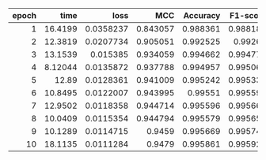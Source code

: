 |   epoch |     time |      loss |      MCC |   Accuracy |   F1-score |
|--------:|---------:|----------:|---------:|-----------:|-----------:|
|       1 | 16.4199  | 0.0358237 | 0.843057 |   0.988361 |   0.988186 |
|       2 | 12.3819  | 0.0207734 | 0.905051 |   0.992525 |   0.99263  |
|       3 | 13.1539  | 0.015385  | 0.934059 |   0.994662 |   0.994779 |
|       4 |  8.12044 | 0.0135872 | 0.937788 |   0.994957 |   0.995068 |
|       5 | 12.89    | 0.0128361 | 0.941009 |   0.995242 |   0.995339 |
|       6 | 10.8495  | 0.0122007 | 0.943995 |   0.99551  |   0.995593 |
|       7 | 12.9502  | 0.0118358 | 0.944714 |   0.995596 |   0.995669 |
|       8 | 10.0409  | 0.0115354 | 0.944794 |   0.995579 |   0.995659 |
|       9 | 10.1289  | 0.0114715 | 0.9459   |   0.995669 |   0.995746 |
|      10 | 18.1135  | 0.0111284 | 0.9479   |   0.995861 |   0.995925 |